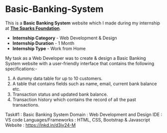 # Basic-Banking-System
This is a <b>Basic Banking System</b> website which I made during my internship at <a href="https://www.thesparksfoundationsingapore.org/" target="_blank"><b>The Sparks Foundation</b></a>.
<ul>
  <li><b>Internship Category</b> - Web Development & Design</li>
  <li><b>Internship Duration</b> - 1 Month</li>
  <li><b>Internship Type</b> - Work from Home</li>
</ul>

 My task as a Web Developer was to create & design a Basic Banking System website with a user-friendly interface that contains the following specifications:-

1. A dummy data table for up to 10 customers.
2. A table that contains fields such as name, email, current bank balance etc.
3. Transaction status and updated bank balance.
4. Transaction history which contains the record of all the past transactions.

Task#1 : Basic Banking System
Domain : Web Development and Design
IDE : VS code
Languages/Frameworks : HTML, CSS, Bootstrap & Javascript
Website : https://lnkd.in/d3jy24-M
